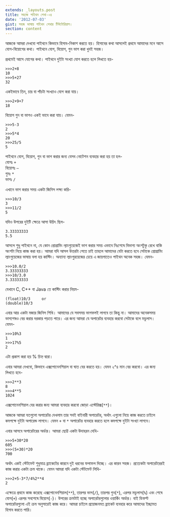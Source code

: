 ```yaml
---
extends: _layouts.post
title: সহজে পাইথন শেখা-০৪
date: '2012-07-03'
gist: সহজ ভাষায় পাইথন শেখার টিউটোরিয়াল।
section: content
---
```


আজকে আমরা দেখবো পাইথনে কিভাবে হিসাব-নিকাশ করতে হয়। হিসাবের কথা আসলেই প্রথমে আমাদের মনে আসে যোগ-বিয়োগের কথা। পাইথনে যোগ, বিয়োগ, গুন ভাগ করা খুবই সহজ।

প্রথমেই আসে যোগের কথা। পাইথনে দুইটা সংখ্যা যোগ করতে হলে লিখতে হয়-

```
>>>2+8
10
>>>5+27
32
```

একইভাবে তিন, চার বা পাঁচটা সংখ্যাও যোগ করা যায়।

```
>>>2+9+7
18
```

বিয়োগ গুন বা ভাগও একই ভাবে করা যায়। যেমন-

```
>>>5-3
2
>>>5*4
20
>>>25/5
5
```

পাইথনে যোগ, বিয়োগ, গুন বা ভাগ করার জন্য যেসব নোটেশন ব্যবহার করা হয় তা হল-<br>
যোগঃ `+`<br>
বিয়োগঃ `–`<br>
গুনঃ `*`<br>
ভাগঃ `/`

এখানে ভাগ করার সময় একটা জিনিস লক্ষ্য করি-

```
>>>10/3
3
>>>11/2
5
```

যদিও উপরের দুইটি ক্ষেত্রে আসা উচিৎ ছিল-

```
3.33333333
5.5
```

আসলে শুধু পাইথনে না, যে কোন প্রোগ্রামিং ল্যাংগুয়েজেই ভাগ করার সময় এভাবে নিঃশেষে বিভাগ্য অংশটুকু রেখে বাকি অংশটা নিয়ে কাজ করা হয়। আমরা যদি আসল উত্তরটা পেতে চাই তাহলে আমাদের যেটা করতে হবে সেটাকে প্রোগ্রামিং ল্যাংগুয়েজের ভাষায় বলা হয় কাস্টিং। অন্যান্য ল্যাংগুরয়েজের চেয়ে এ জায়গাতেও পাইথন অনেক সহজ। যেমন-

```
>>>10.0/2
3.33333333
>>>10/3.0
3.33333333
```

যেখানে C, C++ বা Java তে কাস্টিং করার নিয়ম-

```
(float)10/3     or
(double)10/3
```

এবার আর একটা মজার জিনিস শিখি। আমাদের যে সবসময় ভাগফলই লাগবে তা কিন্তু না। আমাদের অনেকসময় ভাগশেষও বের করার দরকার পড়তে পারে। এর জন্য আমরা যে অপারেটর ব্যবহার করবো সেটাকে বলে মডুলাস। যেমন-

```
>>>10%3
1
>>>17%5
2
```

এটা প্রকাশ করা হয় % চিহ্ন দ্বারা।

এবার আমরা দেখবো, কিভাবে এক্সপোনেনশিয়াল বা ঘাত বের করতে হয়। যেমন ২^৪ মান বের করবো। এর জন্য লিখতে হবে-

```
>>>2**3
8
>>>4**5
1024
```

এক্সপোনেনশিয়াল বের করার জন্য আমরা ব্যবহার করবো জোড়া এস্টেরিক্স(`**`)।

আজকে আমরা যতগুলো অপারেটর দেখলাম তার সবই বাইনারী অপারেটর, অর্থাৎ এগুলো নিয়ে কাজ করতে চাইলে কমপক্ষে দুইটা অপারেন্ড লাগবে। যেমন `+` বা `*` অপারেটর ব্যবহার করতে হলে কমপক্ষে দুইটা সংখ্যা লাগবে।

এবার আসবে অপারেটরের অর্ডার। আমরা ছোট্ট একটা উদাহরন দেখি-

```
>>>5+30*20
605
>>>(5+30)*20
700
```

অর্থাৎ একই স্টেটমেন্ট শুধুমাত্র ব্র্যাকেটের কারনে দুই ধরনের ফলাফল দিচ্ছে। এর কারন সহজ। প্রত্যেকটা অপারেটরেরই কাজ করার একটা ক্রম থাকে। যেমন আমরা যদি একটা স্টেটমেন্ট লিখি-

```
>>>2+5-3*7/4%2**4
2
```

এক্ষেত্রে প্রথমে কাজ করেছে এক্সপোনেনশিয়াল(`**`), তারপর ভাগ(`/`), তারপর গুন(`*`), এরপর মডুলাস(`%`) এবং শেষে যোগ(`+`) এরপর সবশেষে বিয়োগ(`-`)। উপরের ক্রমটাই হচ্ছে অপারেটরগুলোর ওয়ার্কিং অর্ডার। বাই ডিফল্ট অপারেটরগুলো এই ক্রম অনুসারেই কাজ করে। আমরা চাইলে প্রয়োজনমত ব্র্যাকেট ব্যবহার করে আমাদের ইচ্ছামত হিসাব করতে পারি।
